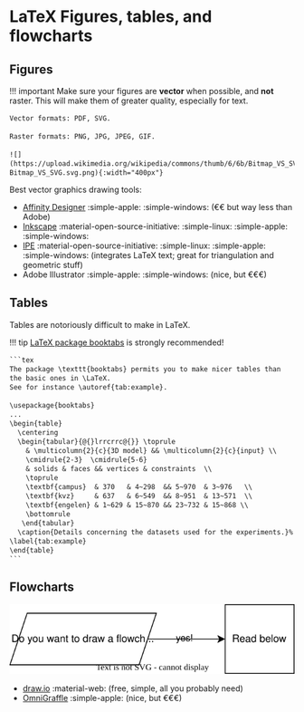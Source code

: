
# LaTeX Figures, tables, and flowcharts


## Figures

!!! important
    Make sure your figures are **vector** when possible, and __not__ raster. 
    This will make them of greater quality, especially for text.
    
    Vector formats: PDF, SVG.

    Raster formats: PNG, JPG, JPEG, GIF.

    ![](https://upload.wikimedia.org/wikipedia/commons/thumb/6/6b/Bitmap_VS_SVG.svg/580px-Bitmap_VS_SVG.svg.png){:width="400px"}

Best vector graphics drawing tools:

  - [Affinity Designer](https://affinity.serif.com/es/designer/full-feature-list/)  :simple-apple: :simple-windows: (€€ but way less than Adobe)
  - [Inkscape](https://inkscape.org/en/) :material-open-source-initiative: :simple-linux: :simple-apple: :simple-windows:
  - [IPE](http://ipe.otfried.org/) :material-open-source-initiative: :simple-linux: :simple-apple: :simple-windows: (integrates LaTeX text; great for triangulation and geometric stuff)
  - Adobe Illustrator :simple-apple: :simple-windows: (nice, but €€€)


## Tables 

Tables are notoriously difficult to make in LaTeX.

!!! tip 
    [LaTeX package booktabs](https://nhigham.com/2019/11/19/better-latex-tables-with-booktabs/) is strongly recommended!

    ```tex
    The package \texttt{booktabs} permits you to make nicer tables than the basic ones in \LaTeX.
    See for instance \autoref{tab:example}.

    \usepackage{booktabs}
    ...
    \begin{table}
      \centering
      \begin{tabular}{@{}lrrcrrc@{}} \toprule
        & \multicolumn{2}{c}{3D model} && \multicolumn{2}{c}{input} \\
        \cmidrule{2-3}  \cmidrule{5-6} 
        & solids & faces && vertices & constraints  \\ 
        \toprule
        \textbf{campus}  & 370   & 4~298  && 5~970  & 3~976   \\
        \textbf{kvz}     & 637   & 6~549  && 8~951  & 13~571  \\
        \textbf{engelen} & 1~629 & 15~870 && 23~732 & 15~868 \\ 
        \bottomrule
       \end{tabular}
      \caption{Details concerning the datasets used for the experiments.}%
    \label{tab:example}
    \end{table}
    ```


## Flowcharts

![](./fc.svg)

  - [draw.io](https://app.diagrams.net) :material-web: (free, simple, all you probably need)
  - [OmniGraffle](https://www.omnigroup.com/omnigraffle) :simple-apple: (nice, but €€€)
